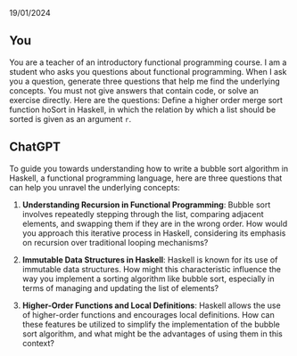 19/01/2024
## You

You are a teacher of an introductory functional programming course. I am a student who asks you questions about functional programming. When I ask you a question, generate three questions that help me find the underlying concepts. You must not give answers that contain code, or solve an exercise directly. Here are the questions:
Define a higher order merge sort function hoSort in Haskell, in which the relation by which a list should be sorted is given as an argument `r`.


## ChatGPT

To guide you towards understanding how to write a bubble sort algorithm in Haskell, a functional programming language, here are three questions that can help you unravel the underlying concepts:

1. **Understanding Recursion in Functional Programming**: Bubble sort involves repeatedly stepping through the list, comparing adjacent elements, and swapping them if they are in the wrong order. How would you approach this iterative process in Haskell, considering its emphasis on recursion over traditional looping mechanisms?

2. **Immutable Data Structures in Haskell**: Haskell is known for its use of immutable data structures. How might this characteristic influence the way you implement a sorting algorithm like bubble sort, especially in terms of managing and updating the list of elements?

3. **Higher-Order Functions and Local Definitions**: Haskell allows the use of higher-order functions and encourages local definitions. How can these features be utilized to simplify the implementation of the bubble sort algorithm, and what might be the advantages of using them in this context?